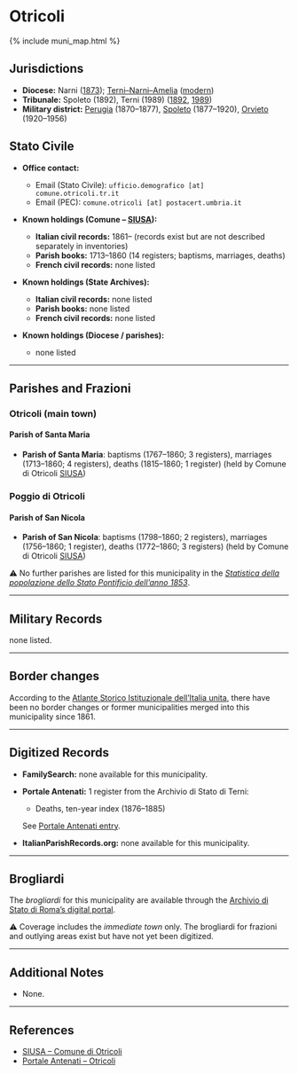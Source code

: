 # Otricoli

{% include muni_map.html %}

## Jurisdictions

* **Diocese:** Narni ([1873](https://www.google.it/books/edition/Il_libro_de_comuni_del_Regno_d_Italia_co/WF9mfeJJcDEC?gbpv=1)); [Terni–Narni–Amelia](../dio/terni_narni_amelia.md) ([modern](https://www.chiesacattolica.it/annuario-cei/ricerca-parrocchie/))
* **Tribunale:** Spoleto (1892), Terni (1989) ([1892](https://www.google.it/books/edition/Bollettino_ufficiale_del_Ministero_di_gr/kRXd4t5fK-0C?hl=en&gbpv=1&pg=PA457&printsec=frontcover), [1989](https://www.google.it/books/edition/Gazzetta_ufficiale_della_Repubblica_ital/-Z6nogg-qMQC?hl=en&gbpv=1&pg=RA8-PA38&printsec=frontcover))
* **Military district:** [Perugia](../mil/perugia.md) (1870–1877), [Spoleto](../mil/spoleto.md) (1877–1920), [Orvieto](../mil/spoleto.md) (1920–1956)

## Stato Civile

* **Office contact:**

  * Email (Stato Civile): `ufficio.demografico [at] comune.otricoli.tr.it`
  * Email (PEC): `comune.otricoli [at] postacert.umbria.it`

* **Known holdings (Comune – [SIUSA](https://siusa-archivi.cultura.gov.it/cgi-bin/siusa/pagina.pl?TipoPag=comparc&Chiave=309499)):**

  * **Italian civil records:** 1861– (records exist but are not described separately in inventories)
  * **Parish books:** 1713–1860 (14 registers; baptisms, marriages, deaths)
  * **French civil records:** none listed

* **Known holdings (State Archives):**

  * **Italian civil records:** none listed
  * **Parish books:** none listed
  * **French civil records:** none listed

* **Known holdings (Diocese / parishes):**

  * none listed

---

## Parishes and Frazioni

### Otricoli (main town)

#### Parish of Santa Maria

* **Parish of Santa Maria**: baptisms (1767–1860; 3 registers), marriages (1713–1860; 4 registers), deaths (1815–1860; 1 register) (held by Comune di Otricoli [SIUSA](https://siusa-archivi.cultura.gov.it/cgi-bin/siusa/pagina.pl?TipoPag=comparc&Chiave=309499))

### Poggio di Otricoli

#### Parish of San Nicola

* **Parish of San Nicola**: baptisms (1798–1860; 2 registers), marriages (1756–1860; 1 register), deaths (1772–1860; 3 registers) (held by Comune di Otricoli [SIUSA](https://siusa-archivi.cultura.gov.it/cgi-bin/siusa/pagina.pl?TipoPag=comparc&Chiave=309499))

⚠️ No further parishes are listed for this municipality in the *[Statistica della popolazione dello Stato Pontificio dell’anno 1853](https://www.google.it/books/edition/Statistics_della_popolazione_dello_Stato/v6dCAQAAMAAJ)*.

---

## Military Records

none listed.

---

## Border changes

According to the [Atlante Storico Istituzionale dell’Italia unita](http://dati.san.beniculturali.it/asi/local/), there have been no border changes or former municipalities merged into this municipality since 1861.

---

## Digitized Records

* **FamilySearch:** none available for this municipality.

* **Portale Antenati:** 1 register from the Archivio di Stato di Terni:

  * Deaths, ten-year index (1876–1885)

  See [Portale Antenati entry](https://antenati.cultura.gov.it/ark:/12657/an_ua37840562/).

* **ItalianParishRecords.org:** none available for this municipality.

---

## Brogliardi

The *brogliardi* for this municipality are available through the [Archivio di Stato di Roma’s digital portal](https://imagoarchiviodistatoroma.cultura.gov.it/Gregoriano/s_brogliardi.php?Provincia=Spoleto&Denominazione=Otricoli).

⚠️ Coverage includes the *immediate town* only. The brogliardi for frazioni and outlying areas exist but have not yet been digitized.

---

## Additional Notes

* None.

---

## References

* [SIUSA – Comune di Otricoli](https://siusa-archivi.cultura.gov.it/cgi-bin/siusa/pagina.pl?TipoPag=comparc&Chiave=309499)
* [Portale Antenati – Otricoli](https://antenati.cultura.gov.it/ark:/12657/an_ua37840562/)
